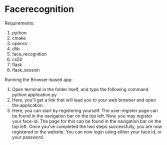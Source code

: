 # Facerecognition
Requirements:  
1. python  
2. cmake  
3. opencv  
4. dlib  
5. face_recognition  
6. cs50  
7. flask  
8. flask_session

Running the Browser-based app:
1. Open terminal in the folder itself, and type the following command
python application.py
2. Here, you'll get a link that will lead you to your web browser and open the application.
3. Here, you can start by registering yourself. The user-register page can be found in the navigation bar on the top left.
Now, you may register your face-id. The page for this can be found in the navigation bar on the top left.
Once you've completed the two steps successfully, you are now registered to the website. You can now login using either your face id, or your password.
